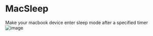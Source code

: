 # MacSleep
Make your macbook device enter sleep mode after a specified timer
![image](https://github.com/DoubleNico/MacSleep/assets/55035625/1cbf35c4-9ce1-4b62-8ecd-0101d37744b0)

